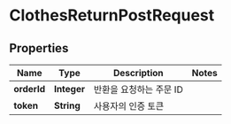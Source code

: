 

# ClothesReturnPostRequest


## Properties

| Name | Type | Description | Notes |
|------------ | ------------- | ------------- | -------------|
|**orderId** | **Integer** | 반환을 요청하는 주문 ID |  |
|**token** | **String** | 사용자의 인증 토큰 |  |



